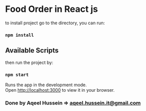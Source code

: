 # Food Order in React js

to install project go to the directory, you can run:

### `npm install`

## Available Scripts

then run the project by:

### `npm start`

Runs the app in the development mode.\
Open [http://localhost:3000](http://localhost:3000) to view it in your browser.


### Done by Aqeel Hussein => aqeel.hussein.it@gmail.com

